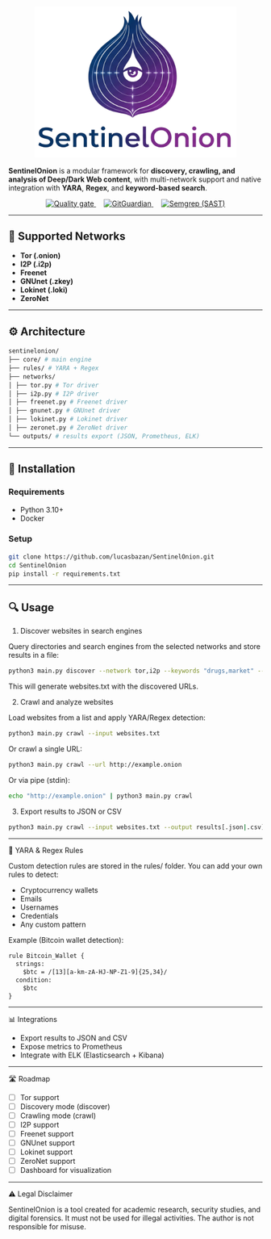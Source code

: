 <p align="center">
  <img src="https://raw.githubusercontent.com/lucasbazan/SentinelOnion/refs/heads/main/assets/SentinelOnionLogo.png" alt="SentinelOnion Logo" width="400"/>
</p>

**SentinelOnion** is a modular framework for **discovery, crawling, and analysis of Deep/Dark Web content**, with multi-network support and native integration with **YARA**, **Regex**, and **keyword-based search**.

<p align="center">
  <a href="https://sonarcloud.io/summary/new_code?id=lucasbazan_SentinelOnion">
    <img src="https://sonarcloud.io/api/project_badges/quality_gate?project=lucasbazan_SentinelOnion" alt="Quality gate"/>
  </a>
  &nbsp;&nbsp;&nbsp;
  <a href="https://github.com/lucasbazan/SentinelOnion/actions/workflows/ggshield.yml">
    <img src="https://github.com/lucasbazan/SentinelOnion/actions/workflows/ggshield.yml/badge.svg?branch=main" alt="GitGuardian"/>
  </a>
  &nbsp;&nbsp;&nbsp;
  <a href="https://github.com/lucasbazan/SentinelOnion/actions/workflows/semgrep.yml">
    <img src="https://github.com/lucasbazan/SentinelOnion/actions/workflows/semgrep.yml/badge.svg" alt="Semgrep (SAST)"/>
  </a>
</p>


---

## 🌌 Supported Networks

- **Tor (.onion)**
- **I2P (.i2p)**
- **Freenet**
- **GNUnet (.zkey)**
- **Lokinet (.loki)**
- **ZeroNet**

---

## ⚙️ Architecture

```bash
sentinelonion/
├── core/ # main engine
├── rules/ # YARA + Regex
├── networks/
│ ├── tor.py # Tor driver
│ ├── i2p.py # I2P driver
│ ├── freenet.py # Freenet driver
│ ├── gnunet.py # GNUnet driver
│ ├── lokinet.py # Lokinet driver
│ ├── zeronet.py # ZeroNet driver
└── outputs/ # results export (JSON, Prometheus, ELK)
```

---

## 🚀 Installation

### Requirements
- Python 3.10+
- Docker

### Setup
```bash
git clone https://github.com/lucasbazan/SentinelOnion.git
cd SentinelOnion
pip install -r requirements.txt
```

---

## 🔍 Usage

1. Discover websites in search engines

Query directories and search engines from the selected networks and store results in a file:
```bash
python3 main.py discover --network tor,i2p --keywords "drugs,market" --output websites.txt
```
This will generate websites.txt with the discovered URLs.

2. Crawl and analyze websites

Load websites from a list and apply YARA/Regex detection:
```bash
python3 main.py crawl --input websites.txt
```

Or crawl a single URL:
```bash
python3 main.py crawl --url http://example.onion
```

Or via pipe (stdin):
```bash
echo "http://example.onion" | python3 main.py crawl
```

3. Export results to JSON or CSV

```bash
python3 main.py crawl --input websites.txt --output results[.json|.csv]
```

---

🧾 YARA & Regex Rules

Custom detection rules are stored in the rules/ folder.
You can add your own rules to detect:

- Cryptocurrency wallets
- Emails
- Usernames
- Credentials
- Any custom pattern

Example (Bitcoin wallet detection):

```yara
rule Bitcoin_Wallet {
  strings:
    $btc = /[13][a-km-zA-HJ-NP-Z1-9]{25,34}/
  condition:
    $btc
}
```

---

📊 Integrations

- Export results to JSON and CSV
- Expose metrics to Prometheus
- Integrate with ELK (Elasticsearch + Kibana)

---

🛣️ Roadmap

- ☐ Tor support
- ☐ Discovery mode (discover)
- ☐ Crawling mode (crawl)
- ☐ I2P support
- ☐ Freenet support
- ☐ GNUnet support
- ☐ Lokinet support
- ☐ ZeroNet support
- ☐ Dashboard for visualization

---

⚠️ Legal Disclaimer

SentinelOnion is a tool created for academic research, security studies, and digital forensics.
It must not be used for illegal activities. The author is not responsible for misuse.

